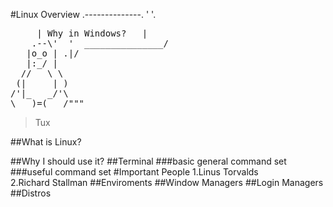 #Linux Overview
            .--------------.
           '                 '. 
<pre>     | Why in Windows?   |
    .--\'  '  _______________/
   |o_o | .|/
   |:_/ |
  //   \ \
 (|     | )
/'|_   _/'\
\___)=(___/"""
</pre>
> Tux

##What is Linux?

##Why I should use it?
##Terminal
###basic general command set
###useful command set
#Important People
1.Linus Torvalds
<br>
2.Richard Stallman
##Enviroments
##Window Managers
##Login Managers
##Distros
